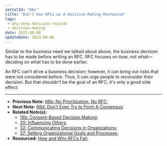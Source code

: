 ```yaml
---
zettelId: "66c"
title: "Don't Use RFCs as A Decision-Making Mechanism"
tags:
 - why-keep-decision-records
 - decision-making
date: 2023-08-06
updateDate: 2023-08-06
---
```


Similar to the business need we talked about above, the business decision has to be made before writing an RFC. RFC focuses on *how*, not *what*—deciding on *what* has to be done earlier.

An RFC can't drive a business decision; however, it can bring out risks that were not considered before. Thus, it can urge people to reconsider their decision. But that shouldn't be the goal of an RFC; it's only a good side effect.

---

- **Previous Note:** [66b: No Prioritization, No RFC](/notes/66b/);
- **Next Note:** [66d: Don't Even Try to Form A Consensus](/notes/66d/);
- **Related Note(s):**
  - [19b: Consent-Based Decision Making](/notes/19b/);
  - [20: Influencing Others](/notes/20/);
  - [32: Communicating Decisions in Organizations](/notes/32/);
  - [37: Setting Organizational Goals and Processes](/notes/37/);
- **Resourced:** [How and Why RFCs Fail](/how-and-why-rfcs-fail/);
